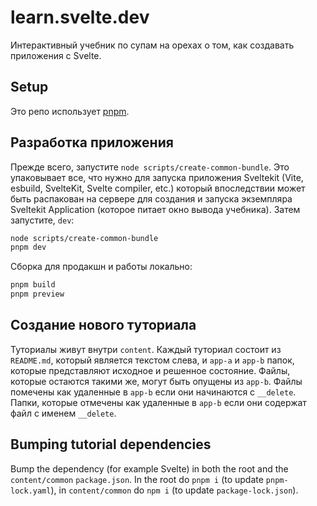 # learn.svelte.dev

Интерактивный учебник по супам на орехах о том, как создавать приложения с Svelte.

## Setup

Это репо использует [pnpm](https://pnpm.io/).

## Разработка приложения

Прежде всего, запустите `node scripts/create-common-bundle`. Это упаковывает все, что нужно для запуска приложения Sveltekit (Vite, esbuild, SvelteKit, Svelte compiler, etc.) который впоследствии может быть распакован на сервере для создания и запуска экземпляра Sveltekit Application (которое питает окно вывода учебника). Затем запустите, `dev`:

```bash
node scripts/create-common-bundle
pnpm dev
```

Сборка для продакшн и работы локально:

```bash
pnpm build
pnpm preview
```

## Создание нового туториала

Туториалы живут внутри `content`. Каждый туториал состоит из `README.md`, который является текстом слева, и `app-a` и `app-b` папок, которые представляют исходное и решенное состояние. Файлы, которые остаются такими же, могут быть опущены из `app-b`. Файлы помечены как удаленные в `app-b` если они начинаются с `__delete`. Папки, которые отмечены как удаленные в `app-b` если они содержат файл с именем `__delete`.

## Bumping tutorial dependencies

Bump the dependency (for example Svelte) in both the root and the `content/common` `package.json`. In the root do `pnpm i` (to update `pnpm-lock.yaml`), in `content/common` do `npm i` (to update `package-lock.json`).